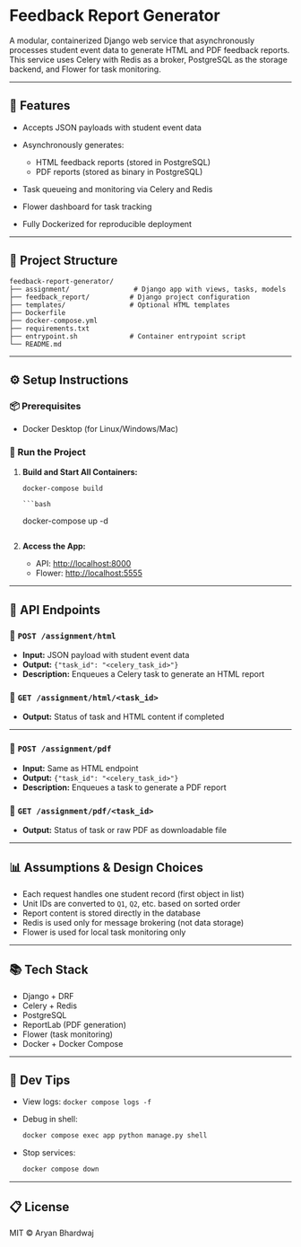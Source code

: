 # Feedback Report Generator

A modular, containerized Django web service that asynchronously processes student event data to generate HTML and PDF feedback reports. This service uses Celery with Redis as a broker, PostgreSQL as the storage backend, and Flower for task monitoring.

---

## 🚀 Features

* Accepts JSON payloads with student event data
* Asynchronously generates:

  * HTML feedback reports (stored in PostgreSQL)
  * PDF reports (stored as binary in PostgreSQL)
* Task queueing and monitoring via Celery and Redis
* Flower dashboard for task tracking
* Fully Dockerized for reproducible deployment

---

## 📁 Project Structure

```
feedback-report-generator/
├── assignment/                # Django app with views, tasks, models
├── feedback_report/          # Django project configuration
├── templates/                # Optional HTML templates
├── Dockerfile
├── docker-compose.yml
├── requirements.txt
├── entrypoint.sh             # Container entrypoint script
└── README.md
```

---

## ⚙️ Setup Instructions

### 📦 Prerequisites

* Docker Desktop (for Linux/Windows/Mac)

### 🚧 Run the Project

1. **Build and Start All Containers:**

   ```bash
   docker-compose build
      ```
       ```bash
   docker-compose up -d
      ```

2. **Access the App:**

   * API: [http://localhost:8000](http://localhost:8000)
   * Flower: [http://localhost:5555](http://localhost:5555)

---

## 🔹 API Endpoints

### 📂 `POST /assignment/html`

* **Input:** JSON payload with student event data
* **Output:** `{"task_id": "<celery_task_id>"}`
* **Description:** Enqueues a Celery task to generate an HTML report

### 🔹 `GET /assignment/html/<task_id>`

* **Output:** Status of task and HTML content if completed

---

### 📂 `POST /assignment/pdf`

* **Input:** Same as HTML endpoint
* **Output:** `{"task_id": "<celery_task_id>"}`
* **Description:** Enqueues a task to generate a PDF report

### 🔹 `GET /assignment/pdf/<task_id>`

* **Output:** Status of task or raw PDF as downloadable file

---


## 📊 Assumptions & Design Choices

* Each request handles one student record (first object in list)
* Unit IDs are converted to `Q1`, `Q2`, etc. based on sorted order
* Report content is stored directly in the database
* Redis is used only for message brokering (not data storage)
* Flower is used for local task monitoring only

---

## 📚 Tech Stack

* Django + DRF
* Celery + Redis
* PostgreSQL
* ReportLab (PDF generation)
* Flower (task monitoring)
* Docker + Docker Compose

---

## 🔧 Dev Tips

* View logs: `docker compose logs -f`
* Debug in shell:

  ```bash
  docker compose exec app python manage.py shell
  ```
* Stop services:

  ```bash
  docker compose down
  ```

---

## 📋 License

MIT © Aryan Bhardwaj
